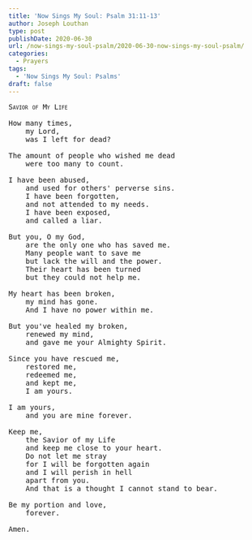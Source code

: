 ```yaml
---
title: 'Now Sings My Soul: Psalm 31:11-13'
author: Joseph Louthan
type: post
publishDate: 2020-06-30
url: /now-sings-my-soul-psalm/2020-06-30-now-sings-my-soul-psalm/
categories:
  - Prayers
tags:
  - 'Now Sings My Soul: Psalms'
draft: false
---
```

<pre>
<div style="font-variant: small-caps;">Savior of My Life</div>
How many times,
	my Lord,
	was I left for dead?
	
The amount of people who wished me dead
	were too many to count.
	
I have been abused,
	and used for others' perverse sins.
	I have been forgotten,
	and not attended to my needs.
	I have been exposed,
	and called a liar.
	
But you, O my God,
	are the only one who has saved me.
	Many people want to save me
	but lack the will and the power.
	Their heart has been turned
	but they could not help me.
	
My heart has been broken,
	my mind has gone.
	And I have no power within me.
	
But you've healed my broken,
	renewed my mind,
	and gave me your Almighty Spirit.
	
Since you have rescued me,
	restored me,
	redeemed me,
	and kept me,
	I am yours.
	
I am yours,
	and you are mine forever.

Keep me,
	the Savior of my Life
	and keep me close to your heart.
	Do not let me stray
	for I will be forgotten again
	and I will perish in hell
	apart from you.
	And that is a thought I cannot stand to bear.
	
Be my portion and love,
	forever.
	
Amen.
</pre>
